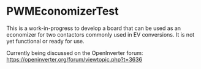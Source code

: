 # PWMEconomizerTest

This is a work-in-progress to develop a board that can be used as an economizer for two contactors commonly used in EV conversions. It is not yet functional or ready for use.


Currently being discussed on the OpenInverter forum: https://openinverter.org/forum/viewtopic.php?t=3636
